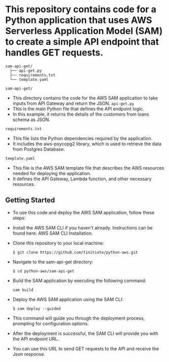 # This repository contains code for a Python application that uses AWS Serverless Application Model (SAM) to create a simple API endpoint that handles GET requests.
```shell
sam-api-get/
  ├── api-get.py
  ├── requirements.txt
  └── template.yaml

```
`sam-api-get/`
* This directory contains the code for the AWS SAM application to take inputs from API Gateway and return the JSON.
`api-get.py`
* This is the main Python file that defines the API endpoint logic. 
* In this example, it returns the details of the customers from loans schema as JSON.

`requirements.txt`
* This file lists the Python dependencies required by the application. 
* It includes the aws-psycopg2 library, which is used to retrieve the data from Postgres Database.

`template.yaml`
* This file is the AWS SAM template file that describes the AWS resources needed for deploying the application.
* It defines the API Gateway, Lambda function, and other necessary resources.

## Getting Started
* To use this code and deploy the AWS SAM application, follow these steps:

* Install the AWS SAM CLI if you haven't already. Instructions can be found here: AWS SAM CLI Installation.

* Clone this repository to your local machine:

  ```shell
  $ git clone https://github.com/tinitiate/python-aws.git
  ```
* Navigate to the sam-api-get directory:

  ```shell
  $ cd python-aws/sam-api-get
  ```
* Build the SAM application by executing the following command:
  ```shell
  sam build
  ```

* Deploy the AWS SAM application using the SAM CLI:

  ```shell
  $ sam deploy --guided
  ```
* This command will guide you through the deployment process, prompting for configuration options.

* After the deployment is successful, the SAM CLI will provide you with the API endpoint URL. 
* You can use this URL to send GET requests to the API and receive the Json response.
